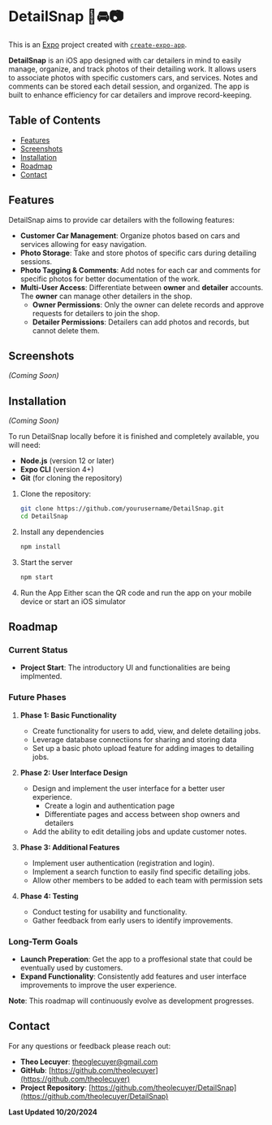 # DetailSnap 🧼🚘📷

This is an [Expo](https://expo.dev) project created with [`create-expo-app`](https://www.npmjs.com/package/create-expo-app).

**DetailSnap** is an iOS app designed with car detailers in mind to easily manage, organize, and track photos of their detailing work. It allows users to associate photos with specific customers cars, and services. Notes and comments can be stored each detail session, and organized. The app is built to enhance efficiency for car detailers and improve record-keeping.

## Table of Contents

- [Features](#features)
- [Screenshots](#screenshots)
- [Installation](#installation)
- [Roadmap](#roadmap)
- [Contact](#contact)

## Features

DetailSnap aims to provide car detailers with the following features:

- **Customer Car Management**: Organize photos based on cars and services allowing for easy navigation.
- **Photo Storage**: Take and store photos of specific cars during detailing sessions.
- **Photo Tagging & Comments**: Add notes for each car and comments for specific photos for better documentation of the work.
- **Multi-User Access**: Differentiate between **owner** and **detailer** accounts. The **owner** can manage other detailers in the shop.
  - **Owner Permissions**: Only the owner can delete records and approve requests for detailers to join the shop.
  - **Detailer Permissions**: Detailers can add photos and records, but cannot delete them.

## Screenshots

_(Coming Soon)_

## Installation

_(Coming Soon)_

To run DetailSnap locally before it is finished and completely available, you will need:

- **Node.js** (version 12 or later)
- **Expo CLI** (version 4+)
- **Git** (for cloning the repository)

1. Clone the repository:
   ```bash
   git clone https://github.com/yourusername/DetailSnap.git
   cd DetailSnap
   ```
2. Install any dependencies
   ```bash
   npm install
   ```
3. Start the server
   ```bash
   npm start
   ```
4. Run the App
   Either scan the QR code and run the app on your mobile device or start an iOS simulator

## Roadmap

### Current Status

- **Project Start**: The introductory UI and functionalities are being implmented.

### Future Phases

1. **Phase 1: Basic Functionality**

   - Create functionality for users to add, view, and delete detailing jobs.
   - Leverage database connectiions for sharing and storing data
   - Set up a basic photo upload feature for adding images to detailing jobs.

2. **Phase 2: User Interface Design**

   - Design and implement the user interface for a better user experience.
     - Create a login and authentication page
     - Differentiate pages and access between shop owners and detailers
   - Add the ability to edit detailing jobs and update customer notes.

3. **Phase 3: Additional Features**

   - Implement user authentication (registration and login).
   - Implement a search function to easily find specific detailing jobs.
   - Allow other members to be added to each team with permission sets

4. **Phase 4: Testing**

   - Conduct testing for usability and functionality.
   - Gather feedback from early users to identify improvements.

### Long-Term Goals

- **Launch Preperation**: Get the app to a proffesional state that could be eventually used by customers.
- **Expand Functionality**: Consistently add features and user interface improvements to improve the user experience.

**Note**: This roadmap will continuously evolve as development progresses.

## Contact

For any questions or feedback please reach out:

- **Theo Lecuyer**: theoglecuyer@gmail.com
- **GitHub**: [https://github.com/theolecuyer](https://github.com/theolecuyer)
- **Project Repository**: [https://github.com/theolecuyer/DetailSnap](https://github.com/theolecuyer/DetailSnap)

**Last Updated 10/20/2024**
